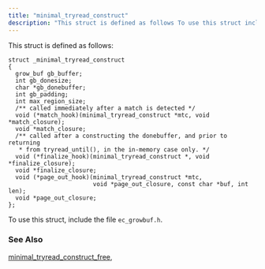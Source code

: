 ```yaml
---
title: "minimal_tryread_construct"
description: "This struct is defined as follows To use this struct include the file ec growbuf h minimal tryread construct free..."
---
```


This struct is defined as follows:

```
struct _minimal_tryread_construct
{
  grow_buf gb_buffer;
  int gb_donesize;
  char *gb_donebuffer;
  int gb_padding;
  int max_region_size;
  /** called immediately after a match is detected */
  void (*match_hook)(minimal_tryread_construct *mtc, void *match_closure);
  void *match_closure;
  /** called after a constructing the donebuffer, and prior to returning
   * from tryread_until(), in the in-memory case only. */
  void (*finalize_hook)(minimal_tryread_construct *, void *finalize_closure);
  void *finalize_closure;
  void (*page_out_hook)(minimal_tryread_construct *mtc, 
                        void *page_out_closure, const char *buf, int len);
  void *page_out_closure;
};
```

To use this struct, include the file `ec_growbuf.h`.

### <a name="idp46371168"></a> See Also

[minimal_tryread_construct_free](/momentum/3/3-api/apis-minimal-tryread-construct-free),